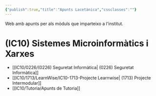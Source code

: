 ```yaml
---
{"publish":true,"title":"Apunts Lacetànica","cssclasses":""}
---
```


 Web amb apunts per als mòduls que imparteixo a l'institut.
# (IC10) Sistemes Microinformàtics i Xarxes

- [[IC10/0226/(0226) Seguretat Informàtica\| (0226) Seguretat Informàtica]]
- [[IC10/1713/LearnWise/IC10-1713-Projecte Learnwise\| (1713) Projecte Intermodular]]
- [[IC10/Tutoria/Apunts de Tutoria]]